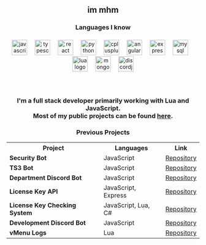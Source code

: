 <h2 align="center">im mhm</h2>

<h3 align="center">Languages I know</h3>

###

<div align="center">
  <img src="https://cdn.jsdelivr.net/gh/devicons/devicon/icons/javascript/javascript-plain.svg" height="40" alt="javascript logo"  />
  <img width="12" />
  <img src="https://cdn.jsdelivr.net/gh/devicons/devicon/icons/typescript/typescript-plain.svg" height="40" alt="typescript logo"  />
  <img width="12" />
  <img src="https://cdn.jsdelivr.net/gh/devicons/devicon/icons/react/react-original.svg" height="40" alt="react logo"  />
  <img width="12" />
  <img src="https://cdn.jsdelivr.net/gh/devicons/devicon/icons/python/python-original.svg" height="40" alt="python logo"  />
  <img width="12" />
  <img src="https://cdn.jsdelivr.net/gh/devicons/devicon/icons/cplusplus/cplusplus-original.svg" height="40" alt="cplusplus logo"  />
  <img width="12" />
  <img src="https://skillicons.dev/icons?i=angular" height="40" alt="angularjs logo"  />
  <img width="12" />
  <img src="https://cdn.jsdelivr.net/gh/devicons/devicon/icons/express/express-original-wordmark.svg" height="40" alt="express logo"  />
  <img width="12" />
  <img src="https://cdn.jsdelivr.net/gh/devicons/devicon/icons/mysql/mysql-original-wordmark.svg" height="40" alt="mysql logo"  />
  <img width="12" />
  <img src="https://cdn.jsdelivr.net/gh/devicons/devicon/icons/lua/lua-original.svg" height="40" alt="lua logo"  />
  <img width="12" />
  <img src="https://cdn.jsdelivr.net/gh/devicons/devicon/icons/mongodb/mongodb-plain-wordmark.svg" height="40" alt="mongodb logo"  />
  <img width="12" />
  <img src="https://cdn.jsdelivr.net/gh/devicons/devicon/icons/discordjs/discordjs-plain-wordmark.svg" height="40" alt="discordjs logo"  />
</div>


###

<br clear="both">

###

<h3 align="center">I'm a full stack developer primarily working with Lua and JavaScript.<br>Most of my public projects can be found <a href="https://github.com/VoxtyDevelopment">here</a>.</h3>


###

<h3 align="center">Previous Projects</h3>

<div align="center">
  <table>
    <tr>
      <th>Project</th>
      <th>Languages</th>
      <th>Link</th>
    </tr>
    <tr>
      <td><strong>Security Bot</strong></td>
      <td>JavaScript</td>
      <td><a href="https://github.com/VoxtyDevelopment/security-bot">Repository</a></td>
    </tr>
    <tr>
      <td><strong>TS3 Bot</strong></td>
      <td>JavaScript</td>
      <td><a href="https://github.com/VoxtyDevelopment/ts3-bot">Repository</a></td>
    </tr>
    <tr>
      <td><strong>Department Discord Bot</strong></td>
      <td>JavaScript</td>
      <td><a href="https://github.com/VoxtyDevelopment/department-bot">Repository</a></td>
    </tr>
    <tr>
      <td><strong>License Key API</strong></td>
      <td>JavaScript, Express</td>
      <td><a href="https://github.com/VoxtyDevelopment/api">Repository</a></td>
    </tr>
    <tr>
      <td><strong>License Key Checking System</strong></td>
      <td>JavaScript, Lua, C#</td>
      <td><a href="https://github.com/VoxtyDevelopment/licensekey">Repository</a></td>
    </tr>
    <tr>
      <td><strong>Development Discord Bot</strong></td>
      <td>JavaScript</td>
      <td><a href="https://github.com/VoxtyDevelopment/development-discord-bot">Repository</a></td>
    </tr>
        <tr>
      <td><strong>vMenu Logs</strong></td>
      <td>Lua</td>
      <td><a href="https://github.com/VoxtyDevelopment/vMenu-Logs">Repository</a></td>
    </tr>
  </table>
  </li>
